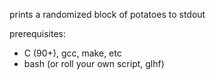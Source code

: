 prints a randomized block of potatoes to stdout

prerequisites:

- C (90+), gcc, make, etc
- bash (or roll your own script, glhf)
